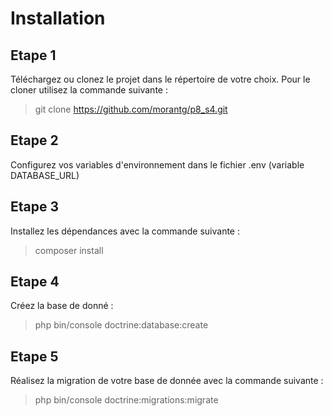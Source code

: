# Installation

## Etape 1

Téléchargez ou clonez le projet dans le répertoire de votre choix. Pour le cloner utilisez la commande suivante :

> git clone https://github.com/morantg/p8_s4.git

## Etape 2

Configurez vos variables d'environnement dans le fichier .env (variable DATABASE_URL)

## Etape 3

Installez les dépendances avec la commande suivante :

> composer install

## Etape 4

Créez la base de donné :

> php bin/console doctrine:database:create

## Etape 5

Réalisez la migration de votre base de donnée avec la commande suivante :

> php bin/console doctrine:migrations:migrate